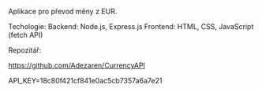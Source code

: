 Aplikace pro převod měny z EUR.


Techologie: Backend: Node.js, Express.js 
Frontend: HTML, CSS, JavaScript (fetch API)

Repozitář:

https://github.com/Adezaren/CurrencyAPI

API_KEY=18c80f421cf841e0ac5cb7357a6a7e21
